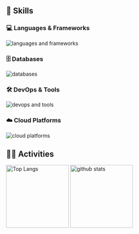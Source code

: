 <!-- ライトモート：theme=light, ダークモート：theme=dark -->
<!-- アイコンの選択肢一覧：https://arc.net/l/quote/zizyykfh -->
## 🌱 Skills

### 💻 Languages & Frameworks
<img alt="languages and frameworks" src="https://skillicons.dev/icons?theme=dark&perline=7&i=go,ts,react,next" />

### 🗄️ Databases
<img alt="databases" src="https://skillicons.dev/icons?theme=dark&perline=7&i=mysql,postgres" />

### 🛠️ DevOps & Tools
<img alt="devops and tools" src="https://skillicons.dev/icons?theme=dark&perline=7&i=docker,git,github,githubactions" />

### ☁️ Cloud Platforms
<img alt="cloud platforms" src="https://skillicons.dev/icons?theme=dark&perline=7&i=aws,gcp,firebase" />


## 🏃‍♀️ Activities
<div align="left"> 
  <img alt="Top Langs" height="170px" src="https://github-readme-stats.vercel.app/api?username=fuku01&theme=vue-dark&layout=compact" />
  <img alt="github stats" height="170px" src="https://github-readme-stats.vercel.app/api/top-langs/?username=fuku01&theme=vue-dark&layout=compact" />
</div>


<!--
This repository is a ✨ _special_ ✨ repository because its `README.md` (this file) appears on your GitHub profile.

Here are some ideas to get you started:

- 🔭 I’m currently working on ...
- 🌱 I’m currently learning ...
- 👯 I’m looking to collaborate on ...
- 🤔 I’m looking for help with ...
- 💬 Ask me about ...
- 📫 How to reach me: ...
- 😄 Pronouns: ...
- ⚡ Fun fact: ...
-->
